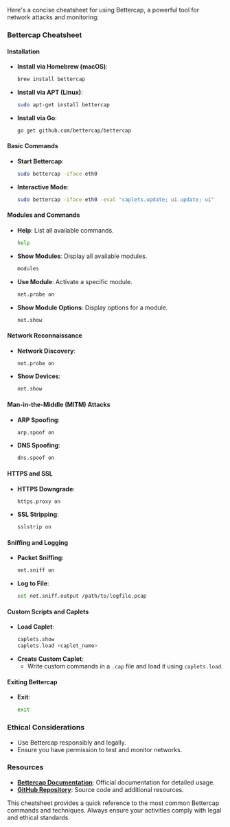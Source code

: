 


Here's a concise cheatsheet for using Bettercap, a powerful tool for network attacks and monitoring:

### Bettercap Cheatsheet

#### Installation
- **Install via Homebrew (macOS)**:
  ```bash
  brew install bettercap
  ```
- **Install via APT (Linux)**:
  ```bash
  sudo apt-get install bettercap
  ```
- **Install via Go**:
  ```bash
  go get github.com/bettercap/bettercap
  ```

#### Basic Commands
- **Start Bettercap**:
  ```bash
  sudo bettercap -iface eth0
  ```
- **Interactive Mode**:
  ```bash
  sudo bettercap -iface eth0 -eval "caplets.update; ui.update; ui"
  ```

#### Modules and Commands
- **Help**: List all available commands.
  ```bash
  help
  ```
- **Show Modules**: Display all available modules.
  ```bash
  modules
  ```
- **Use Module**: Activate a specific module.
  ```bash
  net.probe on
  ```
- **Show Module Options**: Display options for a module.
  ```bash
  net.show
  ```

#### Network Reconnaissance
- **Network Discovery**:
  ```bash
  net.probe on
  ```
- **Show Devices**:
  ```bash
  net.show
  ```

#### Man-in-the-Middle (MITM) Attacks
- **ARP Spoofing**:
  ```bash
  arp.spoof on
  ```
- **DNS Spoofing**:
  ```bash
  dns.spoof on
  ```

#### HTTPS and SSL
- **HTTPS Downgrade**:
  ```bash
  https.proxy on
  ```
- **SSL Stripping**:
  ```bash
  sslstrip on
  ```

#### Sniffing and Logging
- **Packet Sniffing**:
  ```bash
  net.sniff on
  ```
- **Log to File**:
  ```bash
  set net.sniff.output /path/to/logfile.pcap
  ```

#### Custom Scripts and Caplets
- **Load Caplet**:
  ```bash
  caplets.show
  caplets.load <caplet_name>
  ```
- **Create Custom Caplet**:
  - Write custom commands in a `.cap` file and load it using `caplets.load`.

#### Exiting Bettercap
- **Exit**:
  ```bash
  exit
  ```

### Ethical Considerations
- Use Bettercap responsibly and legally.
- Ensure you have permission to test and monitor networks.

### Resources
- **[Bettercap Documentation](https://www.bettercap.org/docs/)**: Official documentation for detailed usage.
- **[GitHub Repository](https://github.com/bettercap/bettercap)**: Source code and additional resources.

This cheatsheet provides a quick reference to the most common Bettercap commands and techniques. Always ensure your activities comply with legal and ethical standards.
